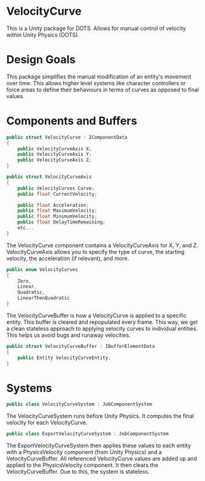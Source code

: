 # VelocityCurve
This is a Unity package for DOTS. Allows for manual control of velocity within Unity Physics (DOTS).

# Design Goals

This package simplifies the manual modification of an entity's movement over time.  This allows higher level systems like character controllers or force areas to define their behaviours in terms of curves as opposed to final values.

# Components and Buffers

```csharp
public struct VelocityCurve : IComponentData
{
    public VelocityCurveAxis X;
    public VelocityCurveAxis Y;
    public VelocityCurveAxis Z;
}

public struct VelocityCurveAxis
{
    public VelocityCurves Curve;
    public float CurrentVelocity;

    public float Acceleration;
    public float MaximumVelocity;
    public float MinimumVelocity;
    public float DelayTimeRemaining;
    etc...
}
```

The VelocityCurve component contains a VelocityCurveAxis for X, Y, and Z. VelocityCurveAxis allows you to specify the type of curve, the starting velocity, the acceleration (if relevant), and more.

```csharp
public enum VelocityCurves
{
    Zero,
    Linear,
    Quadratic,
    LinearThenQuadratic
}
```

The VelocityCurveBuffer is how a VelocityCurve is applied to a specific entity. This buffer is cleared and repopulated every frame. This way, we get a clean stateless approach to applying velocity curves to individual entities. This helps us avoid bugs and runaway velocities.

```csharp
public struct VelocityCurveBuffer : IBufferElementData
{
    public Entity VelocityCurveEntity;
}
```

# Systems

```csharp
public class VelocityCurveSystem : JobComponentSystem
```
The VelocityCurveSystem runs before Unity Physics. It computes the final velocity for each VelocityCurve.

```csharp
public class ExportVelocityCurveSystem : JobComponentSystem
```
The ExportVelocityCurveSystem then applies these values to each entity with a PhysicsVelocity component (from Unity Physics) and a VelocityCurveBuffer. All referenced VelocityCurve values are added up and applied to the PhysicsVelocity component. It then clears the VelocityCurveBuffer. Due to this, the system is stateless.


